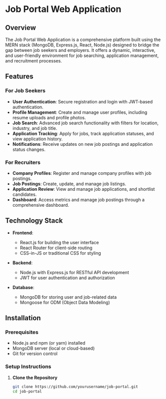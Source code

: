 # Job Portal Web Application

## Overview

The Job Portal Web Application is a comprehensive platform built using the MERN stack (MongoDB, Express.js, React, Node.js) designed to bridge the gap between job seekers and employers. It offers a dynamic, interactive, and user-friendly environment for job searching, application management, and recruitment processes.

## Features

### For Job Seekers

- **User Authentication**: Secure registration and login with JWT-based authentication.
- **Profile Management**: Create and manage user profiles, including resume uploads and profile photos.
- **Job Search**: Advanced job search functionality with filters for location, industry, and job title.
- **Application Tracking**: Apply for jobs, track application statuses, and view application history.
- **Notifications**: Receive updates on new job postings and application status changes.

### For Recruiters

- **Company Profiles**: Register and manage company profiles with job postings.
- **Job Postings**: Create, update, and manage job listings.
- **Application Review**: View and manage job applications, and shortlist candidates.
- **Dashboard**: Access metrics and manage job postings through a comprehensive dashboard.

## Technology Stack

- **Frontend**:

  - React.js for building the user interface
  - React Router for client-side routing
  - CSS-in-JS or traditional CSS for styling

- **Backend**:

  - Node.js with Express.js for RESTful API development
  - JWT for user authentication and authorization

- **Database**:

  - MongoDB for storing user and job-related data
  - Mongoose for ODM (Object Data Modeling)

## Installation

### Prerequisites

- Node.js and npm (or yarn) installed
- MongoDB server (local or cloud-based)
- Git for version control

### Setup Instructions

1. **Clone the Repository**

   ```bash
   git clone https://github.com/yourusername/job-portal.git
   cd job-portal
   ```
